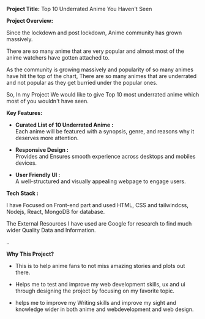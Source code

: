 **Project Title:**   Top 10 Underrated Anime You Haven't Seen

**Project Overview:** 

Since the lockdown and post lockdown, Anime community has grown massively.

There are so many anime that are very popular and almost most of the anime watchers have gotten attached to.            

As the community is growing massively and popularity of so many animes have hit the top of the chart, There are so many animes that are underrated and not popular as they get burried under the popular ones. 

So, In my Project We would like to give Top 10 most underrated anime which most of you wouldn't have seen. 

**Key Features:**

-   **Curated List of 10 Underrated Anime :**     
Each anime will be featured with a synopsis, genre, and reasons why it deserves more attention.
-    **Responsive Design :**     
Provides and Ensures smooth experience across desktops and mobiles devices.

-  **User Friendly UI :**    
A well-structured and visually appealing webpage to engage users.



**Tech Stack :**

I have Focused on Front-end part and used HTML, CSS and tailwindcss, Nodejs,
React, MongoDB for database.

The External Resources I have used are Google for research to find much wider Quality Data and Information.

..


**Why This Project?** 

-    This is to help anime fans to not miss amazing stories and plots out there.

-    Helps me to test and improve my web development skills, ux and ui through designing the project by focusing on my favorite topic.
- helps me to improve my Writing skills and improve my sight and knowledge wider in both anime and webdevelopment and web design.
